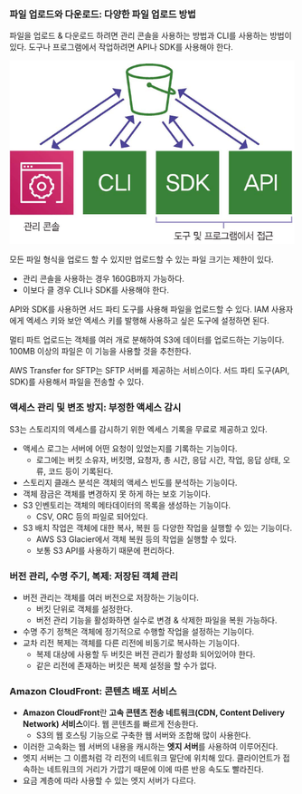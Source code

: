 ### 파일 업로드와 다운로드: 다양한 파일 업로드 방법

파일을 업로드 & 다운로드 하려면 관리 콘솔을 사용하는 방법과 CLI를 사용하는 방법이 있다.
도구나 프로그램에서 작업하려면 API나 SDK를 사용해야 한다.

![aws23.png](image%2Faws23.png)

모든 파일 형식을 업로드 할 수 있지만 업로드할 수 있는 파일 크기는 제한이 있다.
- 관리 콘솔을 사용하는 경우 160GB까지 가능하다.
- 이보다 클 경우 CLI나 SDK를 사용해야 한다.

API와 SDK를 사용하면 서드 파티 도구를 사용해 파일을 업로드할 수 있다. IAM 사용자에게 엑세스 키와 보안 엑세스 키를 발행해 사용하고 싶은 도구에 설정하면 된다.

멀티 파트 업로드는 객체를 여러 개로 분해하여 S3에 데이터를 업로드하는 기능이다. 100MB 이상의 파일은 이 기능을 사용할 것을 추천한다.

AWS Transfer for SFTP는 SFTP 서버를 제공하는 서비스이다. 서드 파티 도구(API, SDK)를 사용해서 파일을 전송할 수 있다.

### 액세스 관리 및 변조 방지: 부정한 액세스 감시

S3는 스토리지의 엑세스를 감시하기 위한 엑세스 기록을 무료로 제공하고 있다.

- 액세스 로그는 서버에 어떤 요청이 있었는지를 기록하는 기능이다.
    - 로그에는 버킷 소유자, 버킷명, 요청자, 총 시간, 응답 시간, 작업, 응답 상태, 오류, 코드 등이 기록된다.
- 스토리지 클래스 분석은 객체의 액세스 빈도를 분석하는 기능이다.
- 객체 잠금은 객체를 변경하지 못 하게 하는 보호 기능이다.
- S3 인벤토리는 객체의 메타데이터의 목록을 생성하는 기능이다.
    - CSV, ORC 등의 파일로 되어있다.
- S3 배치 작업은 객체에 대한 복사, 복원 등 다양한 작업을 실행할 수 있는 기능이다.
    - AWS S3 Glacier에서 객체 복원 등의 작업을 실행할 수 있다.
    - 보통 S3 API를 사용하기 때문에 편리하다.

### 버전 관리, 수명 주기, 복제: 저장된 객체 관리

- 버전 관리는 객체를 여러 버전으로 저장하는 기능이다.
    - 버킷 단위로 객체를 설정한다.
    - 버전 관리 기능을 활성화하면 실수로 변경 & 삭제한 파일을 복원 가능하다.
- 수명 주기 정책은 객체에 정기적으로 수행할 작업을 설정하는 기능이다.
- 교차 리전 복제는 객체를 다른 리전에 비동기로 복사하는 기능이다.
    - 복제 대상에 사용할 두 버킷은 버전 관리가 활성화 되어있어야 한다.
    - 같은 리전에 존재하는 버킷은 복제 설정을 할 수가 없다.

### Amazon CloudFront: 콘텐츠 배포 서비스

- **Amazon CloudFront**란 **고속 콘텐츠 전송 네트워크(CDN, Content Delivery Network) 서비스**이다. 웹 콘텐츠를 빠르게 전송한다.
    - S3의 웹 호스팅 기능으로 구축한 웹 서버와 조합해 많이 사용한다.
- 이러한 고속화는 웹 서버의 내용을 캐시하는 **엣지 서버**를 사용하여 이루어진다.
- 엣지 서버는 그 이름처럼 각 리전의 네트워크 말단에 위치해 있다. 클라이언트가 접속하는 네트워크의 거리가 가깝기 때문에 이에 따른 반응 속도도 빨라진다.
- 요금 계층에 따라 사용할 수 있는 엣지 서버가 다르다.